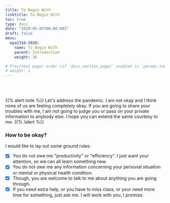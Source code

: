 ```yaml
---
title: To Begin With
linktitle: To Begin With
toc: true
type: docs
date: "2019-05-05T00:00:00Z"
draft: false
menu:
  epa1316-2020:
    name: To Begin With
    parent: Introduction
    weight: 30

# Prev/next pager order (if `docs_section_pager` enabled in `params.toml`)
# weight: 1
---
```


<br/>
<br/>

{{% alert note %}}
Let's address the pandemic. I am not okay and I think none of us are feeling completely okay. If you are going to share your troubles with me, I am not going to judge you or pass on your private information to anybody else. I hope you can extend the same courtesy to me.
{{% /alert %}}

### How to be okay?

I would like to lay out some ground rules:

- [x] You do not owe me "productivity" or "efficiency". I just want your attention, so we can all learn something new.
- [x] You do not owe me any information concerning your personal situation or mental or physical health condition.
- [x] Though, you are welcome to talk to me about anything you are going through.
- [x] If you need extra help, or you have to miss class, or your need more time for something, just ask me. I will work with you, I promise.
